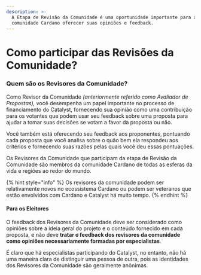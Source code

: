 ```yaml
---
description: >-
  A Etapa de Revisão da Comunidade é uma oportunidade importante para a
  comunidade Cardano oferecer suas opiniões e feedback.
---
```


# Como participar das Revisões da Comunidade?

### Quem são os Revisores da Comunidade? <a href="#who-are-the-community-reviewers" id="who-are-the-community-reviewers"></a>

Como Revisor da Comunidade _(anteriormente referido como Avaliador de Propostas),_ você desempenha um papel importante no processo de financiamento do Catalyst, fornecendo sua opinião como uma contribuição para os votantes que podem usar seu feedback sobre uma proposta para ajudar a tomar suas decisões se votam a favor da proposta ou não.&#x20;

Você também está oferecendo seu feedback aos proponentes, pontuando cada proposta que você analisa sobre o quão bem ela respondeu aos critérios e fornecendo suas razões pelas quais você deu essas pontuações.

​Os Revisores da Comunidade que participam da etapa de Revisão da Comunidade são membros da comunidade Cardano de todas as esferas da vida e regiões ao redor do mundo.

{% hint style="info" %}
Os revisores da comunidade podem ser relativamente novos no ecossistema Cardano ou podem ser veteranos que estão envolvidos com Cardano e Catalyst há muito tempo.
{% endhint %}

#### **Para os Eleitores**  <a href="#for-voters" id="for-voters"></a>

O feedback dos Revisores da Comunidade deve ser considerado como opiniões sobre a ideia geral do projeto e o conteúdo fornecido em cada proposta, e não deve **tratar o feedback dos revisores da comunidade como opiniões necessariamente formadas por especialistas**.&#x20;

É claro que há especialistas participando do Catalyst, no entanto, não há uma maneira clara de distinguir uma pessoa de outra, pois as identidades dos Revisores da Comunidade são geralmente anônimas.
